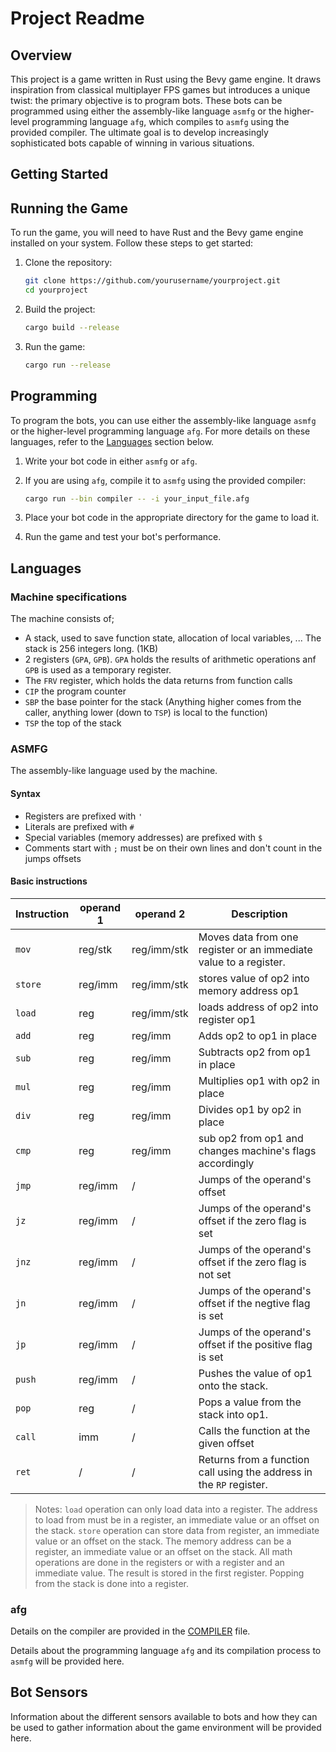 # Project Readme

## Overview
This project is a game written in Rust using the Bevy game engine. It draws inspiration from classical multiplayer FPS games but introduces a unique twist: the primary objective is to program bots. These bots can be programmed using either the assembly-like language `asmfg` or the higher-level programming language `afg`, which compiles to `asmfg` using the provided compiler. The ultimate goal is to develop increasingly sophisticated bots capable of winning in various situations.

## Getting Started
## Running the Game
To run the game, you will need to have Rust and the Bevy game engine installed on your system. Follow these steps to get started:

1. Clone the repository:
   ```sh
   git clone https://github.com/yourusername/yourproject.git
   cd yourproject
   ```

2. Build the project:
   ```sh
   cargo build --release
   ```

3. Run the game:
   ```sh
   cargo run --release
   ```

## Programming
To program the bots, you can use either the assembly-like language `asmfg` or the higher-level programming language `afg`. For more details on these languages, refer to the [Languages](#languages) section below.

1. Write your bot code in either `asmfg` or `afg`.

2. If you are using `afg`, compile it to `asmfg` using the provided compiler:
   ```sh
   cargo run --bin compiler -- -i your_input_file.afg
   ```

3. Place your bot code in the appropriate directory for the game to load it.

4. Run the game and test your bot's performance.

## Languages

### Machine specifications
The machine consists of;
* A stack, used to save function state, allocation of local variables, ... The stack is 256 integers long. (1KB)
* 2 registers (`GPA`, `GPB`). `GPA` holds the results of arithmetic operations anf `GPB` is used as a temporary register.
* The `FRV` register, which holds the data returns from function calls
* `CIP` the program counter
* `SBP` the base pointer for the stack (Anything higher comes from the caller, anything lower (down to `TSP`) is local to the function)
* `TSP` the top of the stack

### ASMFG
The assembly-like language used by the machine.

#### Syntax
* Registers are prefixed with `'`
* Literals are prefixed with `#`
* Special variables (memory addresses) are prefixed with `$`
* Comments start with `;` must be on their own lines and don't count in the jumps offsets

#### Basic instructions
| Instruction | operand 1 |  operand 2  | Description |
|-------------|-----------|-------------|-------------|
| `mov`       | reg/stk   | reg/imm/stk | Moves data from one register or an immediate value to a register. |
| `store`     | reg/imm   | reg/imm/stk | stores value of op2 into memory address op1 |
| `load`      | reg       | reg/imm/stk | loads address of op2 into register op1 |
| `add`       | reg       | reg/imm     | Adds op2 to op1 in place |
| `sub`       | reg       | reg/imm     | Subtracts op2 from op1 in place |
| `mul`       | reg       | reg/imm     | Multiplies op1 with op2 in place |
| `div`       | reg       | reg/imm     | Divides op1 by op2 in place |
| `cmp`       | reg       | reg/imm     | sub op2 from op1 and changes machine's flags accordingly |
| `jmp`       | reg/imm   |      /      | Jumps of the operand's offset |
| `jz`        | reg/imm   |      /      | Jumps of the operand's offset if the zero flag is set |
| `jnz`       | reg/imm   |      /      | Jumps of the operand's offset if the zero flag is not set |
| `jn`        | reg/imm   |      /      | Jumps of the operand's offset if the negtive flag is set |
| `jp`        | reg/imm   |      /      | Jumps of the operand's offset if the positive flag is set |
| `push`      | reg/imm   |      /      | Pushes the value of op1 onto the stack. |
| `pop`       | reg       |      /      | Pops a value from the stack into op1. |
| `call`      | imm       |      /      | Calls the function at the given offset |
| `ret`       |     /     |      /      | Returns from a function call using the address in the `RP` register. |

> Notes:
> `load` operation can only load data into a register. The address to load from must be in a register, an immediate value or an offset on the stack.
> `store` operation can store data from register, an immediate value or an offset on the stack. The memory address can be a register, an immediate value or an offset on the stack.
> All math operations are done in the registers or with a register and an immediate value. The result is stored in the first register.
> Popping from the stack is done into a register.

### afg
Details on the compiler are provided in the [COMPILER](./compiler/README.md) file.

Details about the programming language `afg` and its compilation process to `asmfg` will be provided here.

## Bot Sensors
Information about the different sensors available to bots and how they can be used to gather information about the game environment will be provided here.
